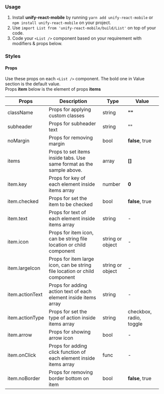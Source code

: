 ### Usage

1. Install **unify-react-mobile** by running `yarn add unify-react-mobile` or `npm install unify-react-mobile` on your project.
2. Use `import List from 'unify-react-mobile/build/List'` on top of your code.
3. Code your `<List />` component based on your requirement with modifiers & props below.



### Styles

#### Props

Use these props on each `<List />` component. The bold one in Value section is the default value.<br />
Props **item** below is the element of props **items**

| Props            | Description                         | Type            | Value
|---------------------|----------------------------------|-----------------|---------------------|
| className        | Props for applying custom classes   | string          | **""**
| subheader        | Props for subheader text            | string          | ""
| noMargin         | Props for removing margin           | bool            | **false**, true
| items   | Props to set items inside tabs. Use same format as the sample above.  | array | **[]**
| item.key  | Props for key of each element inside items array | number | **0**
| item.checked  | Props for set the item to be checked | bool | **false**, true
| item.text  | Props for text of each element inside items array  | string  | -
| item.icon  | Props for item icon, can be string file location or child component  | string or object  | -
| item.largeIcon   | Props for item large icon, can be string file location or child component  | string or object  | -
| item.actionText | Props for adding action text of each element inside items array   | string  | -
| item.actionType | Props for set the type of action inside items array   | string  | checkbox, radio, toggle
| item.arrow  | Props for showing arrow icon  | bool | -
| item.onClick  | Props for adding click function of each element inside items array  | func | -
| item.noBorder  | Props for removing border bottom on item | bool        | **false**, true
